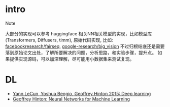 # intro

> [!NOTE] 
> 大部分的实现可以参考 huggingface 相关NN相关模型的实现，比如模型库(Transformers, Diffusers, timm), 
> 原始代码实现, 比如: [facebookresearch/fairseq](https://github.com/facebookresearch/fairseq), [google-research/big_vision](https://github.com/google-research/big_vision)
> 不过归根结底还是需要落到原始论文出处，了解所要解决的问题，分析思路，和实验步骤，提升点。
> 如果提供实现源码，可以加深理解，尽可能用小数据集来测试复现。

# DL
- [Yann LeCun, Yoshua Bengio, Geoffrey Hinton 2015: Deep learning](https://www.cs.toronto.edu/~hinton/absps/NatureDeepReview.pdf)
- [Geoffrey Hinton: Neural Networks for Machine Learning](https://www.youtube.com/playlist?list=PLLssT5z_DsK_gyrQ_biidwvPYCRNGI3iv)
